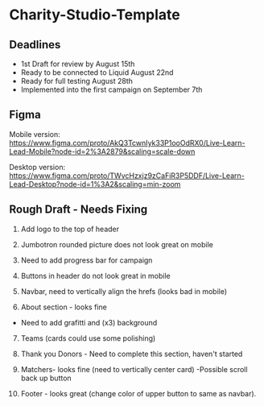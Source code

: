 # Charity-Studio-Template

## Deadlines

* 1st Draft for review by August 15th
* Ready to be connected to Liquid August 22nd
* Ready for full testing August 28th
* Implemented into the first campaign on September 7th

## Figma

Mobile version:
https://www.figma.com/proto/AkQ3TcwnIyk33P1ooOdRX0/Live-Learn-Lead-Mobile?node-id=2%3A2879&scaling=scale-down

Desktop version:
https://www.figma.com/proto/TWvcHzxjz9zCaFiR3P5DDF/Live-Learn-Lead-Desktop?node-id=1%3A2&scaling=min-zoom


## Rough Draft - Needs Fixing

1. Add logo to the top of header
2. Jumbotron rounded picture does not look great on mobile
3. Need to add progress bar for campaign 
4. Buttons in header do not look great in mobile

5. Navbar, need to vertically align the hrefs (looks bad in mobile)

6. About section - looks fine
  - Need to add grafitti and (x3) background
  
7. Teams (cards could use some polishing)


8. Thank you Donors - Need to complete this section, haven't started

9. Matchers- looks fine (need to vertically center card)
  -Possible scroll back up button
  
10. Footer - looks great (change color of upper button to same as navbar).
